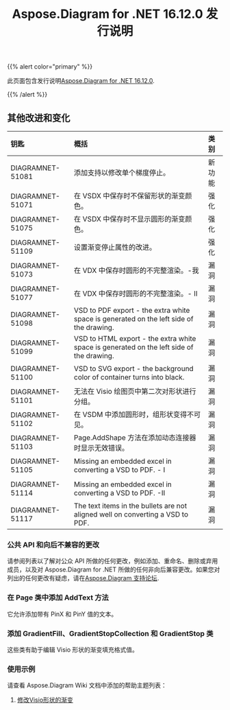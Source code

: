 ﻿---
title: Aspose.Diagram for .NET 16.12.0 发行说明
type: docs
weight: 10
url: /zh/net/aspose-diagram-for-net-16-12-0-release-notes/
---
{{% alert color="primary" %}} 

此页面包含发行说明[Aspose.Diagram for .NET 16.12.0](https://www.nuget.org/packages/Aspose.Diagram/16.12.0).

{{% /alert %}} 
## **其他改进和变化**

|**钥匙**|**概括**|**类别**|
|:- |:- |:- |
|DIAGRAMNET-51081|添加支持以修改单个梯度停止。|新功能|
|DIAGRAMNET-51071|在 VSDX 中保存时不保留形状的渐变颜色。|强化|
|DIAGRAMNET-51075|在 VSDX 中保存时不显示圆形的渐变颜色。|强化|
|DIAGRAMNET-51109|设置渐变停止属性的改进。|强化|
|DIAGRAMNET-51073|在 VDX 中保存时圆形的不完整渲染。-我|漏洞|
|DIAGRAMNET-51077|在 VDX 中保存时圆形的不完整渲染。- II|漏洞|
|DIAGRAMNET-51098|VSD to PDF export - the extra white space is generated on the left side of the drawing.|漏洞|
|DIAGRAMNET-51099|VSD to HTML export - the extra white space is generated on the left side of the drawing.|漏洞|
|DIAGRAMNET-51100|VSD to SVG export - the background color of container turns into black.|漏洞|
|DIAGRAMNET-51101|无法在 Visio 绘图页中第二次对形状进行分组。|漏洞|
|DIAGRAMNET-51102|在 VSDM 中添加圆形时，组形状变得不可见。|漏洞|
|DIAGRAMNET-51103|Page.AddShape 方法在添加动态连接器时显示无效错误。|漏洞|
|DIAGRAMNET-51105|Missing an embedded excel in converting a VSD to PDF. - I|漏洞|
|DIAGRAMNET-51114|Missing an embedded excel in converting a VSD to PDF. -II|漏洞|
|DIAGRAMNET-51117|The text items in the bullets are not aligned well on converting a VSD to PDF.|漏洞|
### **公共 API 和向后不兼容的更改**
请参阅列表以了解对公众 API 所做的任何更改，例如添加、重命名、删除或弃用成员，以及对 Aspose.Diagram for .NET 所做的任何非向后兼容更改。如果您对列出的任何更改有疑虑，请在[Aspose.Diagram 支持论坛](https://forum.aspose.com/c/diagram/17).
### **在 Page 类中添加 AddText 方法**
它允许添加带有 PinX 和 PinY 值的文本。
### **添加 GradientFill、GradientStopCollection 和 GradientStop 类**
这些类有助于编辑 Visio 形状的渐变填充格式值。
### **使用示例**
请查看 Aspose.Diagram Wiki 文档中添加的帮助主题列表：

1. [修改Visio形状的渐变](http://www.aspose.com/docs/display/diagramnet/Modify+the+Gradient+of+a+Visio+Shape)
